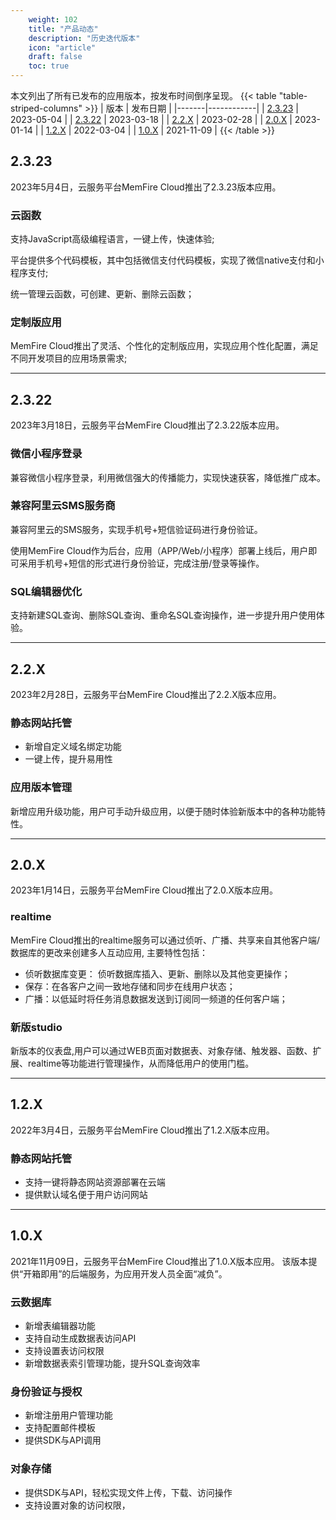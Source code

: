 ```yaml
---
    weight: 102
    title: "产品动态"
    description: "历史迭代版本"
    icon: "article"
    draft: false
    toc: true
---
```




本文列出了所有已发布的应用版本，按发布时间倒序呈现。
{{< table "table-striped-columns" >}}
| 版本   | 发布日期    |
|-------|------------|
| [2.3.23](/docs/history#2323) | 2023-05-04 |
| [2.3.22](/docs/history#2322) | 2023-03-18 |
| [2.2.X](/docs/history#22x)  | 2023-02-28 |
| [2.0.X](/docs/history#20x)  | 2023-01-14 |
| [1.2.X](/docs/history#12x)  | 2022-03-04 |
| [1.0.X](/docs/history#10x)  | 2021-11-09 |
 {{< /table >}}

## **2.3.23**

2023年5月4日，云服务平台MemFire Cloud推出了2.3.23版本应用。

### 云函数

支持JavaScript高级编程语言，一键上传，快速体验;

平台提供多个代码模板，其中包括微信支付代码模板，实现了微信native支付和小程序支付;

统一管理云函数，可创建、更新、删除云函数；

### 定制版应用

MemFire Cloud推出了灵活、个性化的定制版应用，实现应用个性化配置，满足不同开发项目的应用场景需求;

***
## **2.3.22**

2023年3月18日，云服务平台MemFire Cloud推出了2.3.22版本应用。

### 微信小程序登录

兼容微信小程序登录，利用微信强大的传播能力，实现快速获客，降低推广成本。

### 兼容阿里云SMS服务商

兼容阿里云的SMS服务，实现手机号+短信验证码进行身份验证。

使用MemFire Cloud作为后台，应用（APP/Web/小程序）部署上线后，用户即可采用手机号+短信的形式进行身份验证，完成注册/登录等操作。

### SQL编辑器优化

支持新建SQL查询、删除SQL查询、重命名SQL查询操作，进一步提升用户使用体验。

***
## **2.2.X**

2023年2月28日，云服务平台MemFire Cloud推出了2.2.X版本应用。

### 静态网站托管

* 新增自定义域名绑定功能
* 一键上传，提升易用性

### 应用版本管理

新增应用升级功能，用户可手动升级应用，以便于随时体验新版本中的各种功能特性。


***
## **2.0.X**
2023年1月14日，云服务平台MemFire Cloud推出了2.0.X版本应用。

### realtime

MemFire Cloud推出的realtime服务可以通过侦听、广播、共享来自其他客户端/数据库的更改来创建多人互动应用, 主要特性包括：

* 侦听数据库变更： 侦听数据库插入、更新、删除以及其他变更操作；
* 保存：在各客户之间一致地存储和同步在线用户状态；
* 广播：以低延时将任务消息数据发送到订阅同一频道的任何客户端；

### 新版studio

新版本的仪表盘,用户可以通过WEB页面对数据表、对象存储、触发器、函数、扩展、realtime等功能进行管理操作，从而降低用户的使用门槛。


***
## **1.2.X**
2022年3月4日，云服务平台MemFire Cloud推出了1.2.X版本应用。

### 静态网站托管

* 支持一键将静态网站资源部署在云端
* 提供默认域名便于用户访问网站


***
## **1.0.X**

2021年11月09日，云服务平台MemFire Cloud推出了1.0.X版本应用。 该版本提供“开箱即用”的后端服务，为应用开发人员全面“减负”。

### 云数据库

* 新增表编辑器功能
* 支持自动生成数据表访问API
* 支持设置表访问权限
* 新增数据表索引管理功能，提升SQL查询效率

### 身份验证与授权

* 新增注册用户管理功能
* 支持配置邮件模板
* 提供SDK与API调用

### 对象存储

* 提供SDK与API，轻松实现文件上传，下载、访问操作
* 支持设置对象的访问权限，




